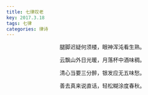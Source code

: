 ```yaml
---
title: 七律叹老
key: 2017.3.18
tags: 七律
categories: 律诗
---
```


<p align="center">腿脚迟疑何须楼，眼神浑沌看生熟。
</p>
<p align="center">云飘山外日光暖，月落杯中酒味稠。
</p>
<p align="center">清心当要三分醉，银发应无五味愁。
</p>
<p align="center">善去真来说直话，轻松糊涂度春秋。
</p>
